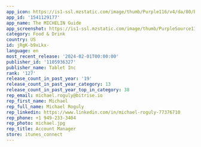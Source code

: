 ```yaml
---
app_icon: https://is1-ssl.mzstatic.com/image/thumb/Purple116/v4/da/80/b8/da80b8d1-bc09-bd44-43f8-220dcf9fe5d7/AppIcon-0-0-1x_U007emarketing-0-7-0-sRGB-85-220.png/1024x1024bb.png
app_id: '1541129177'
app_name: The MICHELIN Guide
app_screenshot: https://is1-ssl.mzstatic.com/image/thumb/PurpleSource116/v4/8c/d0/b3/8cd0b3d3-c658-e47c-f852-5cd684b4426f/0db89ea0-99ad-403c-9e26-9ce573b96d59_en-1.png/1242x2688bb.png
category: Food & Drink
country: US
id: jRgK-b9xLkx-
language: en
most_recent_release: '2024-02-01T00:00:00'
publisher_id: '1105936327'
publisher_name: Tablet Inc
rank: '127'
release_count_in_past_year: '19'
release_count_in_past_year_category: 13
release_count_in_past_year_top_in_category: 38
rep_email: michael.roguly@bitrise.io
rep_first_name: Michael
rep_full_name: Michael Roguly
rep_linkedin: https://www.linkedin.com/in/michael-roguly-77376710
rep_phone: +1 949-233-3404
rep_photo: michael.jpg
rep_title: Account Manager
store: itunes_connect
---
```

